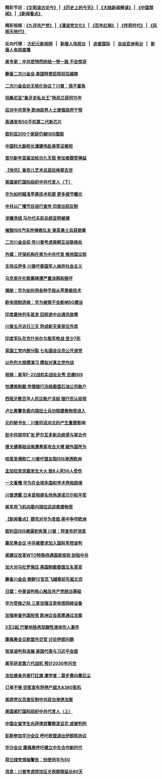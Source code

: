 #### 精彩节目：[《文昭谈古论今》](http://155.138.201.177/wenzhao) | [《历史上的今天》](http://155.138.201.177/today-in-history) | [《大陆新闻解读》](http://155.138.201.177/ntdtv-comedy) | [《中国禁闻》](http://155.138.201.177/ntdtv-news) | [《新闻看点》](http://155.138.201.177/news-insight) 

 #### 精彩视频：[《九评共产党》](http://155.138.201.177:10000/videos/jiuping) | [《漫谈党文化》](http://155.138.201.177:10000/videos/mtdwh) | [《百年红祸》](http://155.138.201.177:10000/videos/bnhh) | [《传奇时代》](http://155.138.201.177:10000/videos/legend) | [《风雨天地行》](http://155.138.201.177:10000/videos/fytdx) 

 #### 反向代理： [大纪元新闻网](http://155.138.201.177:10080/) &nbsp;&nbsp;|&nbsp;&nbsp; [新唐人电视台](http://155.138.201.177:8000/) &nbsp;&nbsp;|&nbsp;&nbsp; [追查国际](http://155.138.201.177:10010/) &nbsp;&nbsp;|&nbsp;&nbsp; [自由亚洲电台](http://155.138.201.177:9800/) &nbsp;&nbsp;|&nbsp;&nbsp; [新唐人电视直播](http://155.138.201.177/) 

#### [美专家：中共若悄然终结一带一路 不会惊讶](../pages/nsc418/n11056164.md?t=02200637) 

#### [筹备二次川金会 美国特使启程前往越南](../pages/nsc418/n11056751.md?t=02200637) 

#### [二次川金会达无核化协议？川普：我不着急](../pages/nsc418/n11056688.md?t=02200637) 

#### [坦桑尼亚“象牙走私女王”杨凤兰获刑15年](../pages/nsc418/n11056614.md?t=02200637) 

#### [应对中共竞争 欧洲政界人士提倡政府干预](../pages/nsc418/n11056499.md?t=02200637) 

#### [高通发布5G手机第二代新芯片](../pages/nsc418/n11056238.md?t=02200637) 

#### [叙利亚200个家庭仍被ISIS围困](../pages/nsc418/n11056125.md?t=02200637) 

#### [中国科大副校长潘建伟赴美签证被拒](../pages/nsc418/n11056129.md?t=02200637) 

#### [首尔新年首届法轮功九天班 参加者颇受裨益](../pages/nsc418/n11053756.md?t=02200637) 

#### [【快讯】香奈儿艺术总监拉格斐去世](../pages/nsc418/n11055760.md?t=02200637) 

#### [美国紧盯国际组织中共代言人（下）](../pages/nsc418/n11043172.md?t=02200637) 

#### [华为如何瞄准苹果技术机密 更多细节曝光](../pages/nsc418/n11054354.md?t=02200637) 

#### [中共以广播节目进行宣传 印度出招反制](../pages/nsc418/n11055431.md?t=02200637) 

#### [涉嫌洗钱 马尔代夫前总统亚明被捕](../pages/nsc418/n11055351.md?t=02200637) 

#### [摧毁ISIS汽车炸弹救队友 美英勇士兵获勋章](../pages/nsc418/n11055283.md?t=02200637) 

#### [二次川金会前 传川普考虑美朝互设联络处](../pages/nsc418/n11054411.md?t=02200637) 

#### [外媒：环保机构在美为中共代言 推他国议程](../pages/nsc418/n11053919.md?t=02200637) 

#### [支持瓜伊多 川普吁委国军人抛弃社会主义](../pages/nsc418/n11053753.md?t=02200637) 

#### [马克思在伦敦墓碑遭严重涂鸦和毁坏](../pages/nsc418/n11053892.md?t=02200637) 

#### [揭秘：华为如何用各种手段从苹果偷技术](../pages/nsc418/n11053887.md?t=02200637) 

#### [欧电信制造商：华为被禁不会影响5G建设](../pages/nsc418/n11053647.md?t=02200637) 

#### [印度最快列车首发 回程途中出通讯故障](../pages/nsc418/n11053568.md?t=02200637) 

#### [川普五月访日三天 将成新天皇首位外宾](../pages/nsc418/n11053602.md?t=02200637) 

#### [印度军队在克什米尔与叛军枪战 至少7死](../pages/nsc418/n11053391.md?t=02200637) 

#### [英国工党内部分裂 七名国会议员公开退党](../pages/nsc418/n11053237.md?t=02200637) 

#### [以色列大规模演习 模拟对真主党作战](../pages/nsc418/n11053001.md?t=02200637) 

#### [视频：美军F-22战机实战处女秀 空袭ISIS](../pages/nsc418/n11052813.md?t=02200637) 

#### [怕遭美制裁 传俄银行冻结委国石油公司账户](../pages/nsc418/n11052754.md?t=02200637) 

#### [西班牙数百华人抗议账户冻结 银行否认歧视](../pages/nsc418/n11052166.md?t=02200637) 

#### [卢比奥警告委内瑞拉士兵勿阻援救物资进入](../pages/nsc418/n11051805.md?t=02200637) 

#### [北约秘书长：川普的话对北约产生重要影响](../pages/nsc418/n11051731.md?t=02200637) 

#### [批中共掠夺扩张 萨尔瓦多新总统望与美合作](../pages/nsc418/n11050003.md?t=02200637) 

#### [德关键基础设施遭黑客攻击大增 疑外国所为](../pages/nsc418/n11051415.md?t=02200637) 

#### [哈里发濒败亡 川普吁盟友阻ISIS渗透欧洲](../pages/nsc418/n11051146.md?t=02200637) 

#### [孟加拉贫民窟发生大火 致8人死50人受伤](../pages/nsc418/n11051054.md?t=02200637) 

#### [一文看懂 华为在全球多国和学术界陷困境](../pages/nsc418/n11050269.md?t=02200637) 

#### [川普透露 日本首相提名他角逐诺贝尔和平奖](../pages/nsc418/n11050913.md?t=02200637) 

#### [美军用飞机向委内瑞拉运送救援物资](../pages/nsc418/n11050578.md?t=02200637) 

#### [【新闻看点】捷克对华为变脸 美中争夺欧洲](../pages/nsc418/n11050059.md?t=02200637) 

#### [叙利亚ISIS被逼到角落 川普：将宣布好消息](../pages/nsc418/n11050169.md?t=02200637) 

#### [慕尼黑会议 中共被要求加入国际军控谈判](../pages/nsc418/n11049858.md?t=02200637) 

#### [美建议改革WTO特殊待遇国家规则 剑指中共](../pages/nsc418/n11049527.md?t=02200637) 

#### [加大对马杜罗施压 美国制裁委国五名高官](../pages/nsc418/n11048312.md?t=02200637) 

#### [筹备川金会 朝鲜12官员飞越南前先抵北京](../pages/nsc418/n11048304.md?t=02200637) 

#### [日媒：中美谈判核心触及共产党统治基础](../pages/nsc418/n11048165.md?t=02200637) 

#### [华为受挫之际 三星加强注资电信网络设备](../pages/nsc418/n11047783.md?t=02200637) 

#### [加强审查外国投资 欧洲议会高票通过法案](../pages/nsc418/n11048074.md?t=02200637) 

#### [3天2起 巴黎地铁再现酸性液体伤人事件](../pages/nsc418/n11047974.md?t=02200637) 

#### [蓬佩奥会见欧盟外交官 讨论伊朗问题](../pages/nsc418/n11047592.md?t=02200637) 

#### [贸易谈判有进展 美国代表与习近平会面](../pages/nsc418/n11046943.md?t=02200637) 

#### [美军研发第六代战机 预计2030年问世](../pages/nsc418/n11046853.md?t=02200637) 

#### [法拉盛亲共者打红旗 澳学者：莫步黄向墨后尘](../pages/nsc418/n11044321.md?t=02200637) 

#### [订单不够 空客宣布将停产超大A380客机](../pages/nsc418/n11045504.md?t=02200637) 

#### [美两党议员提反制中共政治渗透法案](../pages/nsc418/n11045351.md?t=02200637) 

#### [美国紧盯国际组织中共代言人（上）](../pages/nsc418/n11042844.md?t=02200637) 

#### [中国女留学生向菲律宾警察泼豆花 或被判刑](../pages/nsc418/n11045199.md?t=02200637) 

#### [彭斯参加华沙会议 呼吁欧盟退出伊朗核协议](../pages/nsc418/n11045031.md?t=02200637) 

#### [华沙会议 蓬佩奥呼吁建立中东合作新时代](../pages/nsc418/n11044317.md?t=02200637) 

#### [荷兰绿党领袖警告：别使用华为5G](../pages/nsc418/n11042653.md?t=02200637) 

#### [消息：川普考虑将加征关税期限延长60天](../pages/nsc418/n11044512.md?t=02200637) 

